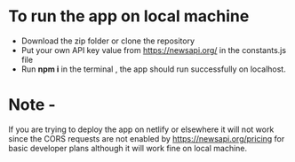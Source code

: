 # To run the app on local machine 

- Download the zip folder or clone the repository
- Put your own API key value from <https://newsapi.org/> in the constants.js file
- Run **npm i** in the terminal  , the app should run successfully on localhost.

# Note -  

If you are trying to deploy the app on netlify or elsewhere it will not work since the CORS requests are not enabled by <https://newsapi.org/pricing> for basic developer plans although it will work fine on local machine.







